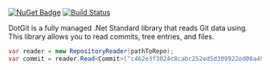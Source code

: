 [![NuGet Badge](https://buildstats.info/nuget/DotGit)](https://www.nuget.org/packages/DotGit/)
[![Build Status](https://dev.azure.com/thomas0449/GitHub/_apis/build/status/frblondin.DotGit?branchName=master)](https://dev.azure.com/thomas0449/GitHub/_build/latest?definitionId=4&branchName=master)

DotGit is a fully managed .Net Standard library that reads Git data using. This library allows you to read commits, tree entries, and files.

```csharp
var reader = new RepositoryReader(pathToRepo);
var commit = reader.Read<Commit>("c462e3f3024c8cabc252ed5d309922ed06a492b9");
```
